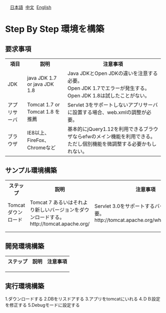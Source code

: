 &nbsp;&nbsp;&nbsp;&nbsp;<a href="../日本語/step_by_step.md">日本語</a>
&nbsp;<a href="../中文/step_by_step.md">中文</a>
&nbsp;<a href="../English/step_by_step.md">English</a>
<H1>Step By Step 環境を構築</H1>

<h2>要求事項</h2>
<table>
<tr>
	<th>項目</th><th>説明</th><th>注意事項</th>
</tr>
<tr>
	<td>JDK</td><td>java JDK 1.7 or java JDK 1.8</td><td>Java JDKとOpen JDKの違いを注意する必要。<br>Open JDK 1.7でエラーが発生する。Open JDK 1.8は試したことがない。</td>
</tr>
<tr>
	<td>アプリサーバ</td><td>Tomcat 1.7 or Tomcat 1.8 を推薦</td><td>Servlet 3をサポートしないアプリサーバに設置する場合、web.xmlの調整が必要。</td>
</tr>
<tr>
	<td>ブラウザ</td><td>IE8以上、FireFox、Chromeなど</td><td>基本的にjQuery1.12を利用できるブラウザならefwのメイン機能を利用できる。ただし個別機能を微調整する必要かもしれない。</td>
</tr>
</table>
<h2>サンプル環境構築</h2>
<table>
<tr>
	<th>ステップ</th><th>説明</th><th>注意事項</th>
</tr>
<tr>
	<td>Tomcatダウンロード</td><td>Tomcat 7 あるいはそれより新しいバージョンをダウンロードする。<br>http://tomcat.apache.org/</td><td>Servlet 3.0をサポートするバージョンが必要。<br>http://tomcat.apache.org/whichversion.html</td>
</tr>
<tr>
	<td></td><td></td><td></td>
</tr>
<tr>
	<td></td><td></td><td></td>
</tr>
</table>

<h2>開発環境構築</h2>
<table>
<tr>
	<th>ステップ</th><th>説明</th><th>注意事項</th>
</tr>
<tr>
	<td></td><td></td><td></td>
</tr>
<tr>
	<td></td><td></td><td></td>
</tr>
<tr>
	<td></td><td></td><td></td>
</tr>
</table>

<h2>実行環境構築</h2>

1.ダウンロードする
2.DBをリスドアする
3.アプリをtomcatにいれる
4.ＤＢ設定を修正する
5.Debugモードに設定する


